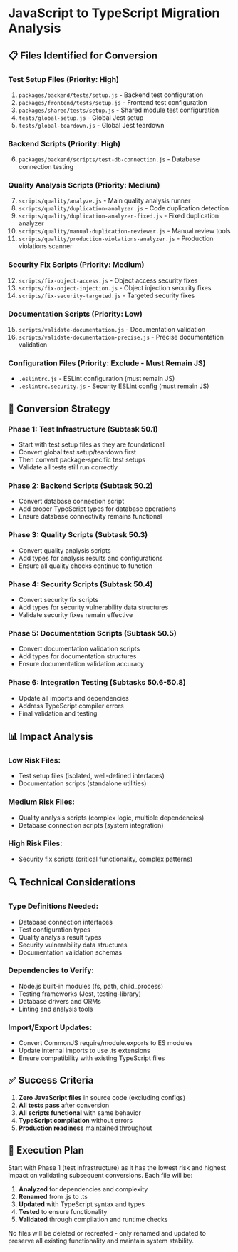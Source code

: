 # JavaScript to TypeScript Migration Analysis

## 📋 Files Identified for Conversion

### **Test Setup Files (Priority: High)**

1. `packages/backend/tests/setup.js` - Backend test configuration
2. `packages/frontend/tests/setup.js` - Frontend test configuration
3. `packages/shared/tests/setup.js` - Shared module test configuration
4. `tests/global-setup.js` - Global Jest setup
5. `tests/global-teardown.js` - Global Jest teardown

### **Backend Scripts (Priority: High)**

6. `packages/backend/scripts/test-db-connection.js` - Database connection
   testing

### **Quality Analysis Scripts (Priority: Medium)**

7. `scripts/quality/analyze.js` - Main quality analysis runner
8. `scripts/quality/duplication-analyzer.js` - Code duplication detection
9. `scripts/quality/duplication-analyzer-fixed.js` - Fixed duplication analyzer
10. `scripts/quality/manual-duplication-reviewer.js` - Manual review tools
11. `scripts/quality/production-violations-analyzer.js` - Production violations
    scanner

### **Security Fix Scripts (Priority: Medium)**

12. `scripts/fix-object-access.js` - Object access security fixes
13. `scripts/fix-object-injection.js` - Object injection security fixes
14. `scripts/fix-security-targeted.js` - Targeted security fixes

### **Documentation Scripts (Priority: Low)**

15. `scripts/validate-documentation.js` - Documentation validation
16. `scripts/validate-documentation-precise.js` - Precise documentation
    validation

### **Configuration Files (Priority: Exclude - Must Remain JS)**

- `.eslintrc.js` - ESLint configuration (must remain JS)
- `.eslintrc.security.js` - Security ESLint config (must remain JS)

## 🎯 Conversion Strategy

### **Phase 1: Test Infrastructure (Subtask 50.1)**

- Start with test setup files as they are foundational
- Convert global test setup/teardown first
- Then convert package-specific test setups
- Validate all tests still run correctly

### **Phase 2: Backend Scripts (Subtask 50.2)**

- Convert database connection script
- Add proper TypeScript types for database operations
- Ensure database connectivity remains functional

### **Phase 3: Quality Scripts (Subtask 50.3)**

- Convert quality analysis scripts
- Add types for analysis results and configurations
- Ensure all quality checks continue to function

### **Phase 4: Security Scripts (Subtask 50.4)**

- Convert security fix scripts
- Add types for security vulnerability data structures
- Validate security fixes remain effective

### **Phase 5: Documentation Scripts (Subtask 50.5)**

- Convert documentation validation scripts
- Add types for documentation structures
- Ensure documentation validation accuracy

### **Phase 6: Integration Testing (Subtasks 50.6-50.8)**

- Update all imports and dependencies
- Address TypeScript compiler errors
- Final validation and testing

## 📊 Impact Analysis

### **Low Risk Files:**

- Test setup files (isolated, well-defined interfaces)
- Documentation scripts (standalone utilities)

### **Medium Risk Files:**

- Quality analysis scripts (complex logic, multiple dependencies)
- Database connection scripts (system integration)

### **High Risk Files:**

- Security fix scripts (critical functionality, complex patterns)

## 🔍 Technical Considerations

### **Type Definitions Needed:**

- Database connection interfaces
- Test configuration types
- Quality analysis result types
- Security vulnerability data structures
- Documentation validation schemas

### **Dependencies to Verify:**

- Node.js built-in modules (fs, path, child_process)
- Testing frameworks (Jest, testing-library)
- Database drivers and ORMs
- Linting and analysis tools

### **Import/Export Updates:**

- Convert CommonJS require/module.exports to ES modules
- Update internal imports to use .ts extensions
- Ensure compatibility with existing TypeScript files

## ✅ Success Criteria

1. **Zero JavaScript files** in source code (excluding configs)
2. **All tests pass** after conversion
3. **All scripts functional** with same behavior
4. **TypeScript compilation** without errors
5. **Production readiness** maintained throughout

## 🚀 Execution Plan

Start with Phase 1 (test infrastructure) as it has the lowest risk and highest
impact on validating subsequent conversions. Each file will be:

1. **Analyzed** for dependencies and complexity
2. **Renamed** from .js to .ts
3. **Updated** with TypeScript syntax and types
4. **Tested** to ensure functionality
5. **Validated** through compilation and runtime checks

No files will be deleted or recreated - only renamed and updated to preserve all
existing functionality and maintain system stability.
